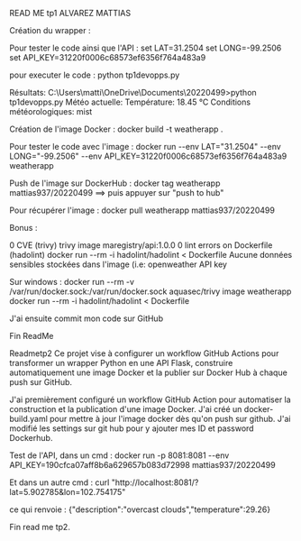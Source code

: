 READ ME tp1 ALVAREZ MATTIAS

Création du wrapper :

Pour tester le code ainsi que l'API :
set LAT=31.2504 
set LONG=-99.2506
set API_KEY=31220f0006c68573ef6356f764a483a9


pour executer le code :
python tp1devopps.py


Résultats: 
C:\Users\matti\OneDrive\Documents\20220499>python tp1devopps.py
Météo actuelle:
Température: 18.45 °C
Conditions météorologiques: mist


Création de l'image Docker :
docker build -t weatherapp .

Pour tester le code avec l'image : 
docker run --env LAT="31.2504" --env LONG="-99.2506" --env API_KEY=31220f0006c68573ef6356f764a483a9 weatherapp

Push de l'image sur DockerHub :
docker tag weatherapp mattias937/20220499
==> puis appuyer sur "push to hub"

Pour récupérer l'image : 
docker pull weatherapp mattias937/20220499


Bonus :

0 CVE (trivy) trivy image maregistry/api:1.0.0
0 lint errors on Dockerfile (hadolint) docker run --rm -i hadolint/hadolint < Dockerfile
Aucune données sensibles stockées dans l'image (i.e: openweather API key


Sur windows : 
docker run --rm -v /var/run/docker.sock:/var/run/docker.sock aquasec/trivy image weatherapp
docker run --rm -i hadolint/hadolint < Dockerfile

J'ai ensuite commit mon code sur GitHub 

Fin ReadMe


Readmetp2
Ce projet vise à configurer un workflow GitHub Actions pour transformer un wrapper Python en une API Flask, construire automatiquement une image Docker et la publier sur Docker Hub à chaque push sur GitHub.

J'ai premièrement configuré un workflow GitHub Action pour automatiser la construction et la publication d'une image Docker.
J'ai créé un docker-build.yaml pour mettre à jour l'image docker dès qu'on push sur github.
J'ai modifié les settings sur git hub pour y ajouter mes ID et password Dockerhub.


Test de l'API, dans un cmd : 
docker run -p 8081:8081 --env API_KEY=190cfca07aff8b6a629657b083d72998 mattias937/20220499

Et dans un autre cmd :
curl "http://localhost:8081/?lat=5.902785&lon=102.754175"

ce qui renvoie : 
{"description":"overcast clouds","temperature":29.26}

Fin read me tp2.





























